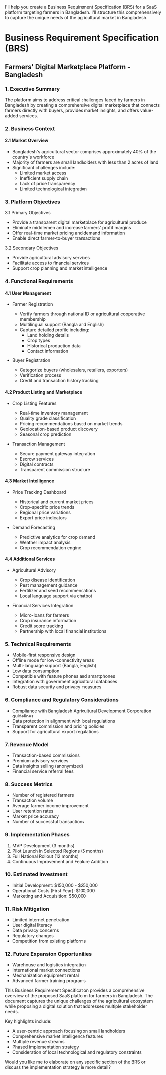 I'll help you create a Business Requirement Specification (BRS) for a SaaS platform targeting farmers in Bangladesh. I'll structure this comprehensively to capture the unique needs of the agricultural market in Bangladesh.





# Business Requirement Specification (BRS)
## Farmers' Digital Marketplace Platform - Bangladesh

### 1. Executive Summary
The platform aims to address critical challenges faced by farmers in Bangladesh by creating a comprehensive digital marketplace that connects farmers directly with buyers, provides market insights, and offers value-added services.

### 2. Business Context
#### 2.1 Market Overview
- Bangladesh's agricultural sector comprises approximately 40% of the country's workforce
- Majority of farmers are small landholders with less than 2 acres of land
- Significant challenges include:
  - Limited market access
  - Inefficient supply chain
  - Lack of price transparency
  - Limited technological integration

### 3. Platform Objectives
3.1 Primary Objectives
- Provide a transparent digital marketplace for agricultural produce
- Eliminate middlemen and increase farmers' profit margins
- Offer real-time market pricing and demand information
- Enable direct farmer-to-buyer transactions

3.2 Secondary Objectives
- Provide agricultural advisory services
- Facilitate access to financial services
- Support crop planning and market intelligence

### 4. Functional Requirements

#### 4.1 User Management
- Farmer Registration
  - Verify farmers through national ID or agricultural cooperative membership
  - Multilingual support (Bangla and English)
  - Capture detailed profile including:
    - Land holding details
    - Crop types
    - Historical production data
    - Contact information

- Buyer Registration
  - Categorize buyers (wholesalers, retailers, exporters)
  - Verification process
  - Credit and transaction history tracking

#### 4.2 Product Listing and Marketplace
- Crop Listing Features
  - Real-time inventory management
  - Quality grade classification
  - Pricing recommendations based on market trends
  - Geolocation-based product discovery
  - Seasonal crop prediction

- Transaction Management
  - Secure payment gateway integration
  - Escrow services
  - Digital contracts
  - Transparent commission structure

#### 4.3 Market Intelligence
- Price Tracking Dashboard
  - Historical and current market prices
  - Crop-specific price trends
  - Regional price variations
  - Export price indicators

- Demand Forecasting
  - Predictive analytics for crop demand
  - Weather impact analysis
  - Crop recommendation engine

#### 4.4 Additional Services
- Agricultural Advisory
  - Crop disease identification
  - Pest management guidance
  - Fertilizer and seed recommendations
  - Local language support via chatbot

- Financial Services Integration
  - Micro-loans for farmers
  - Crop insurance information
  - Credit score tracking
  - Partnership with local financial institutions

### 5. Technical Requirements
- Mobile-first responsive design
- Offline mode for low-connectivity areas
- Multi-language support (Bangla, English)
- Low data consumption
- Compatible with feature phones and smartphones
- Integration with government agricultural databases
- Robust data security and privacy measures

### 6. Compliance and Regulatory Considerations
- Compliance with Bangladesh Agricultural Development Corporation guidelines
- Data protection in alignment with local regulations
- Transparent commission and pricing policies
- Support for agricultural export regulations

### 7. Revenue Model
- Transaction-based commissions
- Premium advisory services
- Data insights selling (anonymized)
- Financial service referral fees

### 8. Success Metrics
- Number of registered farmers
- Transaction volume
- Average farmer income improvement
- User retention rates
- Market price accuracy
- Number of successful transactions

### 9. Implementation Phases
1. MVP Development (3 months)
2. Pilot Launch in Selected Regions (6 months)
3. Full National Rollout (12 months)
4. Continuous Improvement and Feature Addition

### 10. Estimated Investment
- Initial Development: $150,000 - $250,000
- Operational Costs (First Year): $100,000
- Marketing and Acquisition: $50,000

### 11. Risk Mitigation
- Limited internet penetration
- User digital literacy
- Data privacy concerns
- Regulatory changes
- Competition from existing platforms

### 12. Future Expansion Opportunities
- Warehouse and logistics integration
- International market connections
- Mechanization equipment rental
- Advanced farmer training programs


This Business Requirement Specification provides a comprehensive overview of the proposed SaaS platform for farmers in Bangladesh. The document captures the unique challenges of the agricultural ecosystem while proposing a digital solution that addresses multiple stakeholder needs.

Key highlights include:
- A user-centric approach focusing on small landholders
- Comprehensive market intelligence features
- Multiple revenue streams
- Phased implementation strategy
- Consideration of local technological and regulatory constraints

Would you like me to elaborate on any specific section of the BRS or discuss the implementation strategy in more detail?
